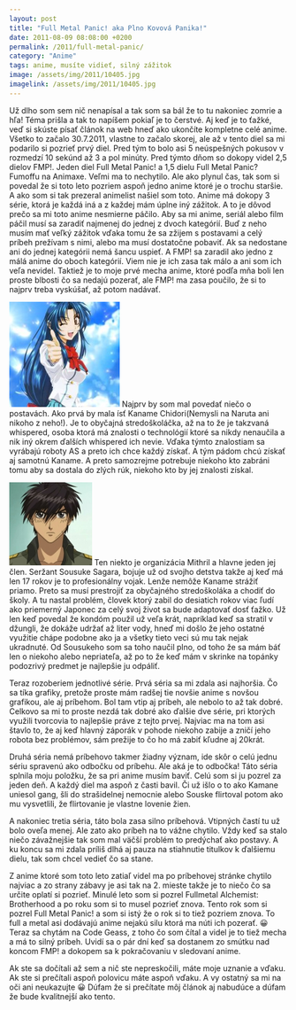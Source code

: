 ```yaml
---
layout: post
title: "Full Metal Panic! aka Plno Kovová Panika!"
date: 2011-08-09 08:08:00 +0200
permalink: /2011/full-metal-panic/
category: "Anime"
tags: anime, musíte vidieť, silný zážitok
image: /assets/img/2011/10405.jpg
imagelink: /assets/img/2011/10405.jpg
---
```

Už dlho som sem nič nenapísal a tak som sa bál že to tu nakoniec zomrie a hľa! Téma prišla a tak to napíšem pokiaľ je to čerstvé. Aj keď je to ťažké, veď si skúste písať článok na web hneď ako ukončíte kompletne celé anime. Všetko to začalo 30.7.2011, vlastne to začalo skorej, ale až v tento diel sa mi podarilo si pozrieť prvý diel. Pred tým to bolo asi 5 neúspešných pokusov v rozmedzí 10 sekúnd až 3 a pol minúty. Pred týmto dňom so dokopy videl 2,5 dielov FMP!. Jeden diel Full Metal Panic! a 1,5 dielu Full Metal Panic? Fumoffu na Animaxe. Veľmi ma to nechytilo. Ale ako plynul čas, tak som si povedal že si toto leto pozriem aspoň jedno anime ktoré je o trochu staršie. A ako som si tak prezeral animelist našiel som toto. Anime má dokopy 3 série, ktorá je každá iná a z každej mám úplne iný zážitok. A to je dôvod prečo sa mi toto anime nesmierne páčilo. Aby sa mi anime, seriál alebo film páčil musí sa zaradiť najmenej do jednej z dvoch kategórií. Buď z neho musím mať veľký zážitok vďaka tomu že sa zžijem s postavami a celý príbeh prežívam s nimi, alebo ma musí dostatočne pobaviť. Ak sa nedostane ani do jednej kategórii nemá šancu uspieť. A FMP! sa zaradil ako jedno z málá anime do oboch kategórií. Viem nie je ich zasa tak málo a ani som ich veľa nevidel. Taktiež je to moje prvé mecha anime, ktoré podľa mňa boli len proste blbosti čo sa nedajú pozerať, ale FMP! ma zasa poučilo, že si to najprv treba vyskúšať, až potom nadávať.

![Kaname Chidori](/assets/img/2011/50235_32918661697_4241_n.jpg)
Najprv by som mal povedať niečo o postavách. Ako prvá by mala ísť Kaname Chidori(Nemysli na Naruta ani nikoho z neho!). Je to obyčajná stredoškoláčka, až na to že je takzvaná whispered, osoba ktorá má znalosti o technológií ktoré sa nikdy nenaučila a nik iný okrem ďalších whispered ich nevie. Vďaka týmto znalostiam sa vyrábajú roboty AS a preto ich chce každý získať. A tým pádom chcú získať aj samotnú Kaname. A preto samozrejme potrebuje niekoho kto zabráni tomu aby sa dostala do zlých rúk, niekoho kto by jej znalosti získal.

![Sousuke Sagara](/assets/img/2011/sagara_sousuke.jpg)
Ten niekto je organizácia Mithril a hlavne jeden jej člen. Seržant Sousuke Sagara, bojuje už od svojho detstva takže aj keď má len 17 rokov je to profesionálny vojak. Lenže nemôže Kaname strážiť priamo. Preto sa musí prestrojiť za obyčajného stredoškoláka a chodiť do školy. A tu nastal problém, človek ktorý zabil do desiatich rokov viac ľudí ako priemerný Japonec za celý svoj život sa bude adaptovať dosť ťažko. Už len keď povedal že kondóm použil už veľa krát, napríklad keď sa stratil v džungli, že dokáže udržať až liter vody, hneď mi došlo že jeho ostatné využitie chápe podobne ako ja a všetky tieto veci sú mu tak nejak ukradnuté. Od Sousukeho som sa toho naučil plno, od toho že sa mám báť len o niekoho alebo nepriateľa, až po to že keď mám v skrinke na topánky podozrivý predmet je najlepšie ju odpáliť.

Teraz rozoberiem jednotlivé série. Prvá séria sa mi zdala asi najhoršia. Čo sa tíka grafiky, pretože proste mám radšej tie novšie anime s novšou grafikou, ale aj príbehom. Bol tam vtip aj príbeh, ale nebolo to až tak dobré. Celkovo sa mi to proste nezdá tak dobré ako ďalšie dve série, pri ktorých využili tvorcovia to najlepšie práve z tejto prvej. Najviac ma na tom asi štavlo to, že aj keď hlavný záporák v pohode niekoho zabije a zničí jeho robota bez problémov, sám prežije to čo ho má zabiť kľudne aj 20krát.

Druhá séria nemá príbehovo takmer žiadny význam, ide skôr o celú jednu sériu spravenú ako odbočku od príbehu. Ale aká je to odbočka! Táto séria splnila moju položku, že sa pri anime musím baviť. Celú som si ju pozrel za jeden deň. A každý diel ma aspoň z časti bavil. Či už išlo o to ako Kamane uniesol gang, šli do strašidelnej nemocnie alebo Souske flirtoval potom ako mu vysvetlili, že flirtovanie je vlastne lovenie žien.

A nakoniec tretia séria, táto bola zasa silno príbehová. Vtipných častí tu už bolo oveľa menej. Ale zato ako príbeh na to vážne chytilo. Vždy keď sa stalo niečo závažnejšie tak som mal väčší problém to predýchať ako postavy. A ku koncu sa mi zdala príliš dlhá aj pauza na stiahnutie titulkov k ďalšiemu dielu, tak som chcel vedieť čo sa stane.

Z anime ktoré som toto leto zatiaľ videl ma po príbehovej stránke chytilo najviac a zo strany zábavy je asi tak na 2. mieste takže je to niečo čo sa určite oplatí si pozrieť. Minulé leto som si pozrel Fullmetal Alchemist: Brotherhood a po roku som si to musel pozrieť znova. Tento rok som si pozrel Full Metal Panic! a som si istý že o rok si to tiež pozriem znova. To full a metal asi dodávajú anime nejakú silu ktorá ma núti ich pozerať. 😀 Teraz sa chytám na Code Geass, z toho čo som čítal a videl je to tiež mecha a má to silný príbeh. Uvidí sa o pár dní keď sa dostanem zo smútku nad koncom FMP! a dokopem sa k pokračovaniu v sledovaní anime.

Ak ste sa dočítali až sem a nič ste nepreskočili, máte moje uznanie a vďaku. Ak ste si prečítali aspoň polovicu máte aspoň vďaku. A vy ostatný sa mi na oči ani neukazujte 😀 Dúfam že si prečítate môj článok aj nabudúce a dúfam že bude kvalitnejší ako tento.

